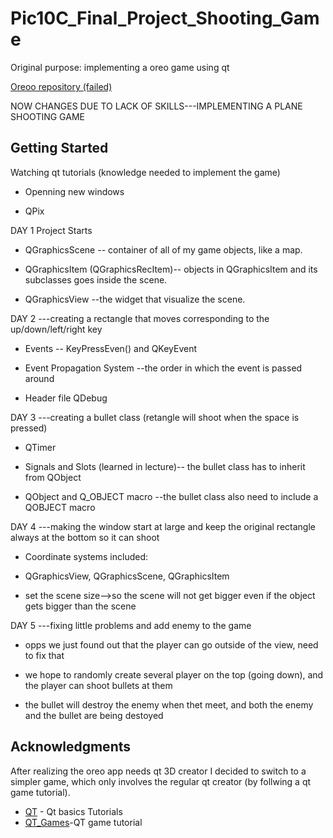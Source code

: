 # Pic10C_Final_Project_Shooting_Game
Original purpose: implementing a oreo game using qt

[Oreoo repository (failed)](https://github.com/QAQJESSICAQAQ/Pic10C_Final-Project/edit/master/README.md) 

NOW CHANGES DUE TO LACK OF SKILLS---IMPLEMENTING A PLANE SHOOTING GAME

## Getting Started

Watching qt tutorials (knowledge needed to implement the game)

* Openning new windows

* QPix



DAY 1 Project Starts

* QGraphicsScene -- container of all of my game objects, like a map. 

* QGraphicsItem (QGraphicsRecItem)-- objects in QGraphicsItem and its subclasses goes inside the scene.

* QGraphicsView --the widget that visualize the scene.



DAY 2 ---creating a rectangle that moves corresponding to the up/down/left/right key

* Events -- KeyPressEven() and QKeyEvent

* Event Propagation System --the order in which the event is passed around

* Header file QDebug


DAY 3 ---creating a bullet class (retangle will shoot when the space is pressed)

* QTimer

* Signals and Slots (learned in lecture)-- the bullet class has to inherit from QObject

* QObject and Q_OBJECT macro --the bullet class also need to include a QOBJECT macro


DAY 4 ---making the window start at large and keep the original rectangle always at the bottom so it can shoot 

* Coordinate systems included:

* QGraphicsView, QGraphicsScene, QGraphicsItem

* set the scene size-->so the scene will not get bigger even if the object gets bigger than the scene
 


DAY 5 ---fixing little problems and add enemy to the game


* opps we just found out that the player can go outside of the view, need to fix that

* we hope to randomly create several player on the top (going down), and the player can shoot bullets at them

* the bullet will destroy the enemy when thet meet, and both the enemy and the bullet are being destoyed
 




## Acknowledgments

After realizing the oreo app needs qt 3D creator I decided to switch to a simpler game, which only involves the regular qt creator (by follwing a qt game tutorial). 



* [QT](https://www.youtube.com/watch?v=EkjaiDsiM-Q&list=PLS1QulWo1RIZiBcTr5urECberTITj7gjA) - Qt basics Tutorials
* [QT_Games](https://www.youtube.com/watch?v=8ntEQpg7gck&list=PLyb40eoxkelOa5xCB9fvGrkoBf8JzEwtV&index=1)-QT game tutorial


